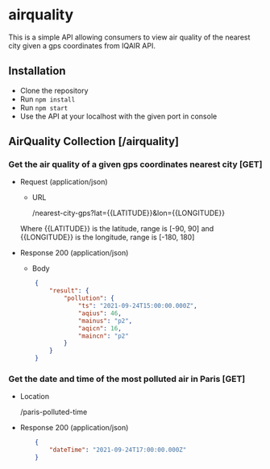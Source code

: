 # airquality

This is a simple API allowing consumers to view air quality of the nearest city given a gps coordinates from IQAIR API.

## Installation


 - Clone the repository
 - Run `npm install`
 - Run `npm start`
 - Use the API at your localhost with the given port in console


## AirQuality Collection [/airquality]

### Get the air quality of a given gps coordinates nearest city [GET]

+ Request (application/json)
    + URL

        /nearest-city-gps?lat={{LATITUDE}}&lon={{LONGITUDE}}
    
    Where {{LATITUDE}} is the latitude, range is [-90, 90] and {{LONGITUDE}} is the longitude, range is [-180, 180]

+ Response 200 (application/json)

    + Body

    ```json
        {
            "result": {
                "pollution": {
                    "ts": "2021-09-24T15:00:00.000Z",
                    "aqius": 46,
                    "mainus": "p2",
                    "aqicn": 16,
                    "maincn": "p2"
                }
            }
        }
    ```

### Get the date and time of the most polluted air in Paris [GET]
+ Location

    /paris-polluted-time

+ Response 200 (application/json)

    ```json
        {
            "dateTime": "2021-09-24T17:00:00.000Z"
        }
    ```